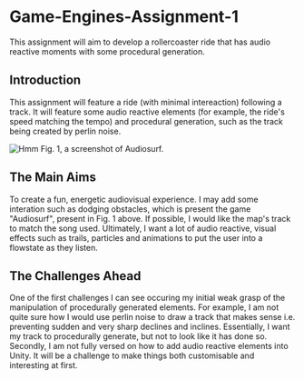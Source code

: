 # Game-Engines-Assignment-1
This assignment will aim to develop a rollercoaster ride that has audio reactive moments with some procedural generation.

## Introduction 
This assignment will feature a ride (with minimal intereaction) following a track. It will feature some audio reactive elements (for example, the ride's speed matching the tempo) and procedural generation, such as the track being created by perlin noise. 

![Hmm](http://game-accessibility.com/wp/wp-content/uploads/2015/06/Audiosurf-game-1024x640.jpg)
Fig. 1, a screenshot of Audiosurf. 

## The Main Aims 
To create a fun, energetic audiovisual experience. I may add some interation such as dodging obstacles, which is present the game "Audiosurf", present in Fig. 1 above. If possible, I would like the map's track to match the song used. Ultimately, I want a lot of audio reactive, visual effects such as trails, particles and animations to put the user into a flowstate as they listen. 

## The Challenges Ahead 
One of the first challenges I can see occuring my initial weak grasp of the manipulation of procedurally generated elements. For example, I am not quite sure how I would use perlin noise to draw a track that makes sense i.e. preventing sudden and very sharp declines and inclines. Essentially, I want my track to procedurally generate, but not to look like it has done so. Secondly, I am not fully versed on how to add audio reactive elements into Unity. It will be a challenge to make things both customisable and interesting at first. 
